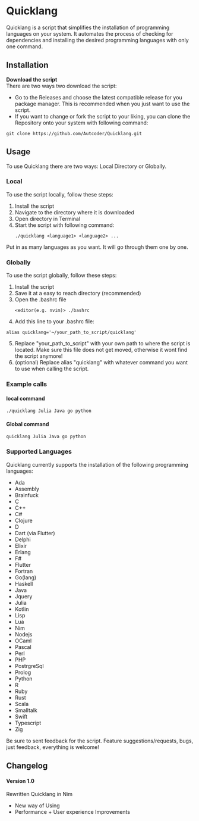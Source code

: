 
# Quicklang

  

Quicklang is a script that simplifies the installation of programming languages on your system. It automates the process of checking for dependencies and installing the desired programming languages with only one command.

## Installation

**Download the script**\
There are two ways two download the script:
+ Go to the Releases and choose the latest compatible release for you package manager. This is recommended when you just want to use the script.
+ If you want to change or fork the script to your liking, you can clone the Repository onto your system with following command:
```
git clone https://github.com/Autcoder/Quicklang.git
```


## Usage
To use Quicklang there are two ways: Local Directory or Globally.

### Local
To use the script locally, follow these steps:
1. Install the script
2. Navigate to the directory where it is downloaded
3. Open directory in Terminal
4. Start the script with following command:
   ```
   ./quicklang <language1> <language2> ...
   ```
Put in as many languages as you want. It will go through them one by one.

### Globally
To use the script globally, follow these steps:
1. Install the script
2. Save it at a easy to reach directory (recommended)
3. Open the .bashrc file
   ```
   <editor(e.g. nvim)> ./bashrc
   ```
4. Add this line to your .bashrc file:
  ```
  alias quicklang='~/your_path_to_script/quicklang'
  ```
5. Replace "your_path_to_script" with your own path to where the script is located.
   Make sure this file does not get moved, otherwise it wont find the script anymore!
6. (optional) Replace alias "quicklang" with whatever command you want to use when calling the script.


### Example calls
#### local command
  ```
  ./quicklang Julia Java go python 
  ```
#### Global command
  ```
  quicklang Julia Java go python
  ```


### Supported Languages

Quicklang currently supports the installation of the following programming languages:
- Ada
- Assembly
- Brainfuck
- C
- C++
- C#
- Clojure
- D
- Dart (via Flutter)
- Delphi
- Elixir
- Erlang
- F#
- Flutter
- Fortran
- Go(lang)
- Haskell
- Java
- Jquery
- Julia
- Kotlin
- Lisp
- Lua
- Nim
- Nodejs
- OCaml
- Pascal
- Perl
- PHP
- PostrgreSql
- Prolog
- Python
- R
- Ruby
- Rust
- Scala
- Smalltalk
- Swift
- Typescript
- Zig

Be sure to sent feedback for the script. Feature suggestions/requests, bugs, just feedback, everything is welcome!


## Changelog
#### Version 1.0
Rewritten Quicklang in Nim
- New way of Using
- Performance + User experience Improvements
